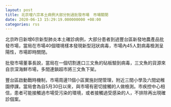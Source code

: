 ```yaml
---
layout: post
title: 北京增六宗本土病例大部分到過批發市場　市場關閉
date: 2020-06-13 15:29:19.000000000 +08:00
categories: rss
---
```


北京昨日新增6宗新型肺炎本土確診病例，大部分患者到過豐台區新發地農產品批發巿場，當局在市場40個環境樣本發現新型冠狀病毒，市場內45人對病毒檢測呈陽性，巿場即時關閉。

批發市場董事長說，當局在一個切割進口三文魚的砧板驗到病毒，三文魚的貨源來自京深海鮮市場，多間連鎖超市將三文魚下架。

豐台區啟動戰時機制，市場周邊11個小區實施封閉管理，附近三間小學及六間幼稚園停課。當局會為自5月30日以來，與市場有密切接觸的人做檢測。市疾控中心相信，患者可能接觸過市場受污染的環境，或者接觸過受感染的人，不排除再出現確診個案。
